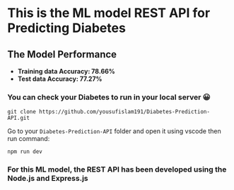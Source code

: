 # This is the ML model REST API for Predicting Diabetes

## The Model Performance

- **Training data Accuracy: 78.66%**
- **Test data Accuracy: 77.27%**

### You can check your Diabetes to run in your local server 😀
```
git clone https://github.com/yousufislam191/Diabetes-Prediction-API.git
```
Go to your `Diabetes-Prediction-API` folder and open it using vscode then run command:
```
npm run dev
```

### For this ML model, the REST API has been developed using the Node.js and Express.js
